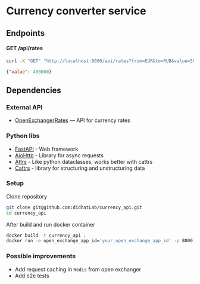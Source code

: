 # Currency converter service

## Endpoints
#### GET /api/rates
```bash
curl -X "GET" "http://localhost:8000/api/rates?from=EUR&to=RUB&value=5000"
```
```json
{"value": 400000}
```

## Dependencies
### External API
- [OpenExchangerRates](https://openexchangerates.org/) — API for currency rates

### Python libs
- [FastAPI](https://fastapi.tiangolo.com/) - Web framework
- [AioHttp](https://docs.aiohttp.org/en/stable/) - Library for async requests
- [Attrs](https://www.attrs.org/en/stable/) - Like python dataclasses, works better with cattrs
- [Cattrs](https://catt.rs/en/stable/) - library for structuring and unstructuring data

### Setup
Clone repository
```bash
git clone git@github.com:didhatLab/currency_api.git
cd currency_api
```
After build and run docker container
```bash
docker build -t currency_api .
docker run -e open_exchange_app_id='your_open_exchange_app_id' -p 8000:8000 currency_api
```

### Possible improvements

- Add request caching in `Redis` from open exchanger
- Add e2e tests

